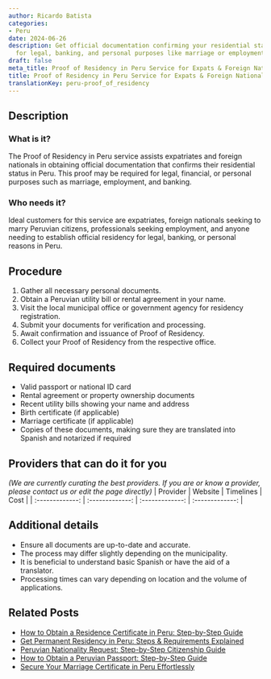 ```yaml
---
author: Ricardo Batista
categories:
- Peru
date: 2024-06-26
description: Get official documentation confirming your residential status in Peru
  for legal, banking, and personal purposes like marriage or employment.
draft: false
meta_title: Proof of Residency in Peru Service for Expats & Foreign Nationals
title: Proof of Residency in Peru Service for Expats & Foreign Nationals
translationKey: peru-proof_of_residency
---
```



## Description
### What is it?
The Proof of Residency in Peru service assists expatriates and foreign nationals in obtaining official documentation that confirms their residential status in Peru. This proof may be required for legal, financial, or personal purposes such as marriage, employment, and banking.

### Who needs it?
Ideal customers for this service are expatriates, foreign nationals seeking to marry Peruvian citizens, professionals seeking employment, and anyone needing to establish official residency for legal, banking, or personal reasons in Peru.

## Procedure

1. Gather all necessary personal documents.
2. Obtain a Peruvian utility bill or rental agreement in your name.
3. Visit the local municipal office or government agency for residency registration.
4. Submit your documents for verification and processing.
5. Await confirmation and issuance of Proof of Residency.
6. Collect your Proof of Residency from the respective office.


## Required documents

- Valid passport or national ID card
- Rental agreement or property ownership documents
- Recent utility bills showing your name and address
- Birth certificate (if applicable)
- Marriage certificate (if applicable)
- Copies of these documents, making sure they are translated into Spanish and notarized if required


## Providers that can do it for you
_(We are currently curating the best providers. If you are or know a provider, please contact us or edit the page directly)_
| Provider        |     Website     |     Timelines    |       Cost      |
| :-------------: | :-------------: |  :-------------: | :-------------: |

## Additional details

- Ensure all documents are up-to-date and accurate.
- The process may differ slightly depending on the municipality.
- It is beneficial to understand basic Spanish or have the aid of a translator.
- Processing times can vary depending on location and the volume of applications.




## Related Posts

- [How to Obtain a Residence Certificate in Peru: Step-by-Step Guide](https://tramitit.com/guides/peru/residence_certificate/)
- [Get Permanent Residency in Peru: Steps & Requirements Explained](https://tramitit.com/guides/peru/permanent_residency_certificate/)
- [Peruvian Nationality Request: Step-by-Step Citizenship Guide](https://tramitit.com/guides/peru/nationality_request/)
- [How to Obtain a Peruvian Passport: Step-by-Step Guide](https://tramitit.com/guides/peru/peruvian_passport/)
- [Secure Your Marriage Certificate in Peru Effortlessly](https://tramitit.com/guides/peru/marriage_certificate/)